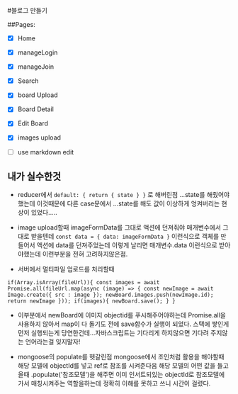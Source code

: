 #블로그 만들기

##Pages:

- [x] Home
- [x] manageLogin
- [x] manageJoin
- [x] Search
- [x] board Upload
- [x] Board Detail
- [x] Edit Board
- [x] images upload
- [ ] use markdown edit


## 내가 실수한것
- reducer에서
`default: {
    return {
        state
    }
}`
로 해버린점
...state를 해줬어야했는데 이것때문에 다른 case문에서 ...state를 해도 값이 이상하게 엉켜버리는 현상이 있었다.....

- image upload할때 imageFormData를 그대로 액션에 던져줘야 매개변수에서 그대로 받을텐데
`const data = {
    data: imageFormData
}`
이런식으로 객체를 만들어서 액션에 data를 던져주었는데 이렇게 날리면 매개변수.data 이런식으로 받아야했는데 이런부분을 전혀 고려하지않은점.

- 서버에서 멀티파일 업로드를 처리할때


`
    if(Array.isArray(fileUrl)){
        const images = await Promise.all(fileUrl.map(async (image) => {
          const newImage = await Image.create({ src : image });
          newBoard.images.push(newImage.id);
          return newImage
        }));
        if(images){
          newBoard.save();
        }
      }
`

- 이부분에서 newBoard에 이미지 objectid를 푸시해주어야하는데 Promise.all을 사용하지 않아서 map이 다 돌기도 전에 save함수가 실행이 되었다.
스택에 쌓인게 먼저 실행되는게 당연한건데...자바스크립트는 기다리게 하지않으면 기다려 주지않는 언어라는걸 잊지말자!

- mongoose의 populate를 헷갈린점 mongoose에서 조인처럼 활용을 해야할때 해당 모델에 objectId를 넣고 ref로 참조를 시켜준다음 해당 모델의 어떤 값을
들고올때 .populate('참조모델')을 해주면 이미 인서트되있는 objectId로 참조모델에 가서 매칭시켜주는 역할을하는데 정확히 이해를 못하고 쓰니 시간이 걸렸다.

